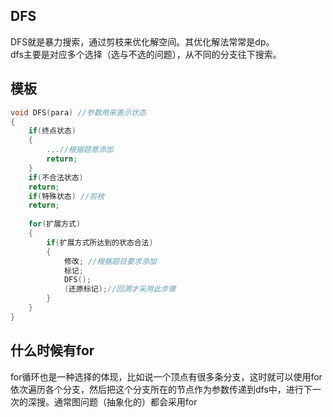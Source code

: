 ## DFS
DFS就是暴力搜索，通过剪枝来优化解空间。其优化解法常常是dp。  
dfs主要是对应多个选择（选与不选的问题），从不同的分支往下搜索。  
## 模板
```cpp
void DFS(para) //参数用来表示状态
{
	if(终点状态)
	{
		...//根据题意添加
		return; 
	}
	if(不合法状态)
	return;
	if(特殊状态) //剪枝 
	return; 
	
	for(扩展方式)
	{
		if(扩展方式所达到的状态合法)
		{
			修改; //根据题目要求添加 
			标记;
			DFS();
			(还原标记);//回溯才采用此步骤 
		}
	}
}
```
## 什么时候有for
for循环也是一种选择的体现，比如说一个顶点有很多条分支，这时就可以使用for依次遍历各个分支，然后把这个分支所在的节点作为参数传递到dfs中，进行下一次的深搜。通常图问题（抽象化的）都会采用for  


